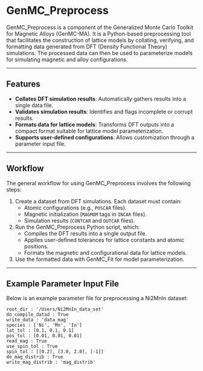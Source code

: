 # GenMC_Preprocess

GenMC_Preprocess is a component of the Generalized Monte Carlo Toolkit for Magnetic Alloys (GenMC-MA). It is a Python-based preprocessing tool that facilitates the construction of lattice models by collating, verifying, and formatting data generated from DFT (Density Functional Theory) simulations. The processed data can then be used to parameterize models for simulating magnetic and alloy configurations.

---

## Features

- **Collates DFT simulation results**: Automatically gathers results into a single data file.
- **Validates simulation results**: Identifies and flags incomplete or corrupt results.
- **Formats data for lattice models**: Transforms DFT outputs into a compact format suitable for lattice model parameterization.
- **Supports user-defined configurations**: Allows customization through a parameter input file.

---

## Workflow

The general workflow for using GenMC_Preprocess involves the following steps:
1. Create a dataset from DFT simulations. Each dataset must contain:
   - Atomic configurations (e.g., `POSCAR` files).
   - Magnetic initialization (`MAGMOM` tags in `INCAR` files).
   - Simulation results (`CONTCAR` and `OUTCAR` files).
2. Run the GenMC_Preprocess Python script, which:
   - Compiles the DFT results into a single output file.
   - Applies user-defined tolerances for lattice constants and atomic positions.
   - Formats the magnetic and configurational data for lattice models.
3. Use the formatted data with GenMC_Fit for model parameterization.

---

## Example Parameter Input File

Below is an example parameter file for preprocessing a Ni2MnIn dataset:

```plaintext
root_dir : '/Users/Ni2MnIn_data_set'
do_compile_datad : True
write_data : 'data_mag'
species : ['Ni', 'Mn', 'In']
lat_tol : [0.1, 0.1, 0.1]
pos_tol : [0.01, 0.01, 0.01]
read_mag : True
use_spin_tol : True
spin_tol : [[0.2], [3.0, 2.0], [-1]]
do_mag_distrib : True
write_mag_distrib : 'mag_distrib'
